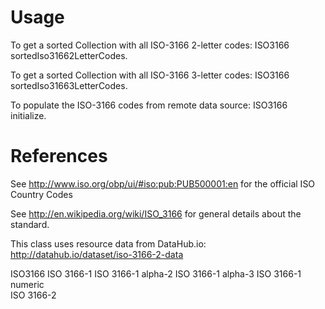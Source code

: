 Usage
=====

To get a sorted Collection with all ISO-3166 2-letter codes:
ISO3166 sortedIso31662LetterCodes.

To get a sorted Collection with all ISO-3166 3-letter codes:
ISO3166 sortedIso31663LetterCodes.

To populate the ISO-3166 codes from remote data source:
ISO3166 initialize.

References
==========

See http://www.iso.org/obp/ui/#iso:pub:PUB500001:en for the official ISO Country Codes

See http://en.wikipedia.org/wiki/ISO_3166 for general details about the standard.

This class uses resource data from DataHub.io: http://datahub.io/dataset/iso-3166-2-data

ISO3166
	ISO 3166-1
		ISO 3166-1 alpha-2
		ISO 3166-1 alpha-3 
		ISO 3166-1 numeric		
	ISO 3166-2



